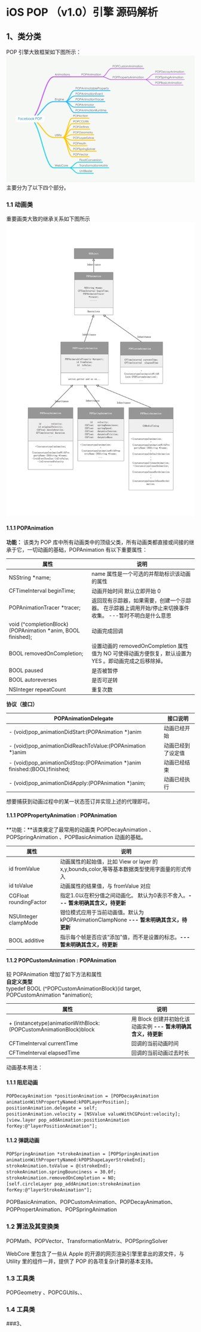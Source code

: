#  iOS  POP （v1.0）引擎 源码解析


## 1、类分类
POP 引擎大致框架如下图所示：
![](images/struct.png)
主要分为了以下四个部分。

### 1.1 动画类

重要画类大致的继承关系如下图所示
![](images/animation_uml.png)


#### 1.1.1 POPAnimation
**功能：** 该类为 POP 库中所有动画类中的顶级父类，所有动画类都直接或间接的继承于它，一切动画的基础，POPAnimation 有以下重要属性：

|属性|说明|
|---|---|
|NSString *name; | name 属性是一个可选的并帮助标识该动画的属性|
|CFTimeInterval beginTime; | 动画开始时间  默认立即开始 0 |
|POPAnimationTracer *tracer;   |返回现有示踪器，如果需要，创建一个示踪器。 在示踪器上调用开始/停止来切换事件收集。  ---暂时不明白是什么意思|
|void (^completionBlock)(POPAnimation *anim, BOOL finished);    |动画完成回调  |
|BOOL removedOnCompletion;  |设置动画的 removedOnCompletion 属性值为 NO 可使得动画方便恢复，默认设置为 YES 。即动画完成之后移除掉。|
|BOOL paused|是否被暂停|
|BOOL autoreverses| 是否可逆转|
|NSInteger repeatCount|重复次数|


**协议（接口）**

|POPAnimationDelegate |接口说明|
|---|---|
|- (void)pop_animationDidStart:(POPAnimation *)anim|动画已经开始|
|- (void)pop_animationDidReachToValue:(POPAnimation *)anim|动画已经到了设定值|
|- (void)pop_animationDidStop:(POPAnimation *)anim finished:(BOOL)finished;|动画已经结束|
|- (void)pop_animationDidApply:(POPAnimation *)anim;|动画已经执行|

想要捕获到动画过程中的某一状态签订并实现上述的代理即可。


#### 1.1.1 POPPropertyAnimation  : POPAnimation 

**功能：**该类奠定了最常用的动画类 POPDecayAnimation 、POPSpringAnimation 、POPBasicAnimation 动画的基础。

|属性|说明|
|---|---|
|id fromValue | 动画属性的起始值，比如 View or layer 的 x,y,bounds,color,等等基本数据类型使用字面量的形式传入|
|id toValue | 动画属性的结果值，与 fromValue 对应 |
|CGFloat roundingFactor|指定1.0以在积分值之间动画化。 默认为0表示不舍入。**--- 暂未明确其含义，待更新**|
| NSUInteger clampMode |钳位模式应用于当前动画值。默认为 kPOPAnimationClampNone **--- 暂未明确其含义，待更新**|
| BOOL additive |指示每个帧是否应该“添加”值，而不是设置的标志。**--- 暂未明确其含义，待更新**|


#### 1.1.2 POPCustomAnimation  : POPAnimation 

较 POPAnimation 增加了如下方法和属性   
**自定义类型**   
typedef BOOL (^POPCustomAnimationBlock)(id target, POPCustomAnimation *animation);



|属性|说明|
|---|---|
|+ (instancetype)animationWithBlock:(POPCustomAnimationBlock)block | 用 Block 创建并初始化该动画实例 **--- 暂未明确其含义，待更新** |
| CFTimeInterval currentTime | 回调的当前动画时间 |
| CFTimeInterval elapsedTime | 回调的当前动画过去时长 |




动画基本用法：

#### 1.1.1 阻尼动画

	POPDecayAnimation *positionAnimation = [POPDecayAnimation animationWithPropertyNamed:kPOPLayerPosition];   
    positionAnimation.delegate = self; 
    positionAnimation.velocity = [NSValue valueWithCGPoint:velocity];
    [view.layer pop_addAnimation:positionAnimation forKey:@"layerPositionAnimation"];
    
#### 1.1.2 弹跳动画
	POPSpringAnimation *strokeAnimation = [POPSpringAnimation animationWithPropertyNamed:kPOPShapeLayerStrokeEnd];
    strokeAnimation.toValue = @(strokeEnd);
    strokeAnimation.springBounciness = 30.0f;
    strokeAnimation.removedOnCompletion = NO;
    [self.circleLayer pop_addAnimation:strokeAnimation forKey:@"layerStrokeAnimation"];  

POPBasicAnimation、POPCustomAnimation、POPDecayAnimation、POPPropertAnimation、POPSpringAnimation

### 1.2 算法及其变换类
POPMath、POPVector、TransformationMatrix、POPSpringSolver

WebCore 里包含了一些从 Apple 的开源的网页渲染引擎里拿出的源文件，与 Utility 里的组件一并，提供了 POP 的各项复杂计算的基本支持。


### 1.3 工具类
POPGeometry 、POPCGUtils、、


### 1.4 工具类










  
    
    
###3、